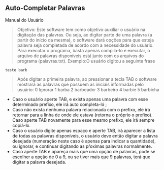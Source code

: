 ## Auto-Completar Palavras

Manual do Usuário
> Objetivo:
Este software tem como objetivo auxiliar o usuário na digitação das palavras. Ou seja, ao
digitar parte de uma palavra (a partir do início da mesma), o software dará opções para que esteja
palavra seja completada de acordo com a necessidade do usuário.
> Para executar o programa, basta apenas compila-lo e executar, o arquivo de palavras
disponíveis está junto com os arquivos do programa (palavras.txt).
> Exemplo:O usuário digitou a seguinte frase
```shell
teste barb
```

> Após digitar a primeira palavra, ao pressionar a tecla TAB o software mostrará as palavras que
possuem as iniciais informadas pelo usuário:
0 Ignorar 1 barba 2 barbeador 3 barbeiro 4 barbie 5 barbicha

+ Caso o usuário aperte TAB, e exista apenas uma palavra com esse determinado prefixo, ele
irá auto completa-ló ;
+ Caso não exista nenhuma palavra relacionada com o prefixo, ele irá retornar para a linha de
onde ele estava (retorna o próprio o prefixo). Caso aperte TAB novamente para esse mesmo
prefixo, ele irá sempre copiá-lo.
+ Caso o usuário digite apenas espaço e aperte TAB, irá aparecer a lista de todas as palavras
disponíveis, o usuário deve então digitar a palavra desejada (numeração neste caso é
apenas para indicar a quantidade), ou ignorar, e continuar digitando as pŕoximas palavras
normalmente.
+ Caso aperte TAB e apareça mais que uma opção de palavras, pode se escolher a opção de
0 a 9, ou se tiver mais que 9 palavras, terá que digitar a palavra desejada.